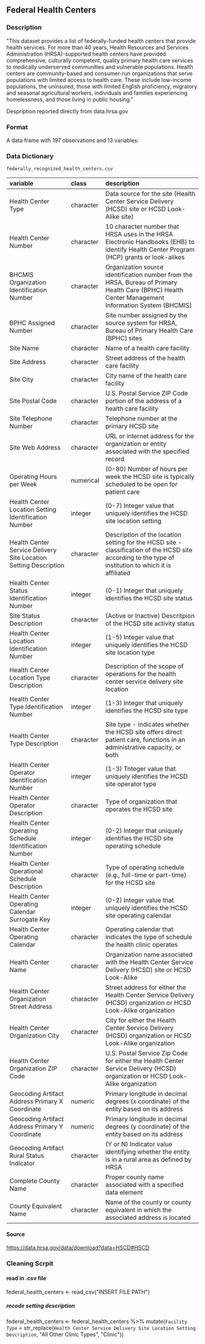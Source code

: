 ## **Federal Health Centers**

### Description

"This dataset provides a list of federally-funded health centers that provide health services. For more than 40 years, Health Resources and Services Administration (HRSA)-supported health centers have provided comprehensive, culturally competent, quality primary health care services to medically underserved communities and vulnerable populations. Health centers are community-based and consumer-run organizations that serve populations with limited access to health care. These include low-income populations, the uninsured, those with limited English proficiency, migratory and seasonal agricultural workers, individuals and families experiencing homelessness, and those living in public housing."

Despription reported directly from data.hrsa.gov 

### Format

A data frame with 197 observations and 13 variables:

### Data Dictionary

`federally_recognized_health_centers.csv`

|variable                                                         |class     |description |
|:----------------------------------------------------------------|:---------|:-----------|
|Health Center Type                                               |character | Data source for the site (Health Center Service Delivery (HCSD) site or HCSD Look-Alike site) |
|Health Center Number                                             |character | 10 character number that HRSA uses in the HRSA Electronic Handbooks (EHB) to identify Health Center Program (HCP) grants or look-alikes |
|BHCMIS Organization Identification Number                        |character | Organization source identification number from the HRSA, Bureau of Primary Health Care (BPHC) Health Center Management Information System (BHCMIS) |
|BPHC Assigned Number                                             |character | Site number assigned by the source system for HRSA, Bureau of Primary Health Care (BPHC) sites |
|Site Name                                                        |character | Name of a health care facility |
|Site Address                                                     |character | Street address of the health care facility |
|Site City                                                        |character | City name of the health care facility  |
|Site Postal Code                                                 |character | U.S. Postal Service ZIP Code portion of the address of a health care facility   |
|Site Telephone Number                                            |character | Telephone number at the primary HCSD site |
|Site Web Address                                                 |character | URL or internet address for the organization or entity associated with the specified record |
|Operating Hours per Week                                         |numerical | (0-80) Number of hours per week the HCSD site is typically scheduled to be open for patient care |
|Health Center Location Setting Identification Number             |integer   | (0-7) Integer value that uniquely identifies the HCSD site location setting |
|Health Center Service Delivery Site Location Setting Description |character | Description of the location setting for the HCSD site - classification of the HCSD site according to the type of institution to which it is affiliated |
|Health Center Status Identification Number                       |integer   | (0-1) Integer that uniquely identifies the HCSD site status|
|Site Status Description                                          |character | (Active or Inactive) Descritpion of the HCSD site activity status |
|Health Center Location Identification Number                     |integer   | (1-5) Integer value that uniquely identifies the HCSD site location type |
|Health Center Location Type Description                          |character | Description of the scope of operations for the health center service delivery site location |
|Health Center Type Identification Number                         |integer   | (1-3) Integer that uniquely identifies the HCSD site type |
|Health Center Type Description                                   |character | Site type - indicates whether the HCSD site offers direct patient care, functions in an administrative capacity, or both |
|Health Center Operator Identification Number                     |integer   | (1-3) Tnteger value that uniquely identifies the HCSD site operator type |
|Health Center Operator Description                               |character | Type of organization that operates the HCSD site |
|Health Center Operating Schedule Identification Number           |integer   | (0-2) Integer that uniquely identifies the HCSD site operating schedule |
|Health Center Operational Schedule Description                   |character | Type of operating schedule (e.g., full-time or part-time) for the HCSD site |
|Health Center Operating Calendar Surrogate Key                   |integer   | (0-2) Integer value that uniquely identifies the HCSD site operating calendar |
|Health Center Operating Calendar                                 |character | Operating calendar that indicates the type of schedule the health clinic operates |
|Health Center Name                                               |character | Organization name associated with the Health Center Service Delivery (HCSD) site or HCSD Look-Alike |
|Health Center Organization Street Address                        |character | Street address for either the Health Center Service Delivery (HCSD) organization or HCSD Look-Alike organization |
|Health Center Organization City                                  |character | City for either the Health Center Service Delivery (HCSD) organization or HCSD Look-Alike organization|
|Health Center Organization ZIP Code                              |character | U.S. Postal Service Zip Code for either the Health Center Service Delivery (HCSD) organization or HCSD Look-Alike organization |
|Geocoding Artifact Address Primary X Coordinate                  |numeric   | Primary longitude in decimal degrees (x coordinate) of the entity based on its address |
|Geocoding Artifact Address Primary Y Coordinate                  |numeric   | Primary longitude in decimal degrees (y coordinate) of the entity based on its address |
|Geocoding Artifact Rural Status Indicator                        |character | (Y or N) Indicator value identifying whether the entity is in a rural area as defined by HRSA |
|Complete County Name                                             |character | Proper county name associated with a specified data element |
|County Equivalent Name                                           |character | Name of the county or county equivalent in which the associated address is located |

#### Source

https://data.hrsa.gov/data/download?data=HSCD#HSCD

### Cleaning Scrpit

#### read in .csv file
federal_health_centers <- read_csv("INSERT FILE PATH")

##### recode setting description
federal_health_centers <- federal_health_centers %>%
  mutate(`Facility Type` = str_replace(`Health Center Service Delivery Site Location Setting Description`, 
          "All Other Clinic Types", 
          "Clinic"))

